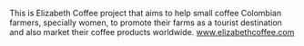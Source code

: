 This is Elizabeth Coffee project that aims to help small coffee Colombian farmers, specially women, to promote their farms as a tourist destination and also market their coffee products worldwide. www.elizabethcoffee.com
